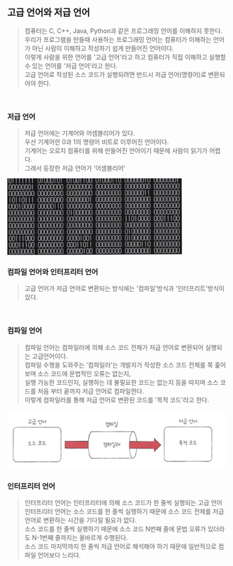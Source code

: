 ## 고급 언어와 저급 언어

> 컴퓨터는 C, C++, Java, Python과 같은 프로그래밍 언어를 이해하지 못한다. <br>
> 우리가 프로그램을 만들때 사용하는 프로그래밍 언어는 컴퓨터가 이해하는 언어가 아닌 사람이 이해하고 작성하기 쉽게 만들어진 언어이다. <br>
> 이렇게 사람을 위한 언어를 '고급 언어'라고 하고 컴퓨터가 직접 이해하고 실행할 수 있는 언어를 '저급 언어'라고 한다. <br>
> 고급 언어로 작성된 소스 코드가 실행되려면 반드시 저급 언어(명령어)로 변환되어야 한다. <br>

<br>

### 저급 언어

> 저급 언어에는 기계어와 어셈블리어가 있다. <br>
> 우선 기계어란 0과 1의 명령어 비트로 이루어진 언어이다. <br>
> 기계어는 오로지 컴퓨터를 위해 만들어진 언어이기 때문에 사람이 읽기가 어렵다. <br>
> 그래서 등장한 저급 언어가 '어셈블리어'

<img src="img/5.png" width=400 />

<br>

### 컴파일 언어와 인터프리터 언어

> 고급 언어가 저급 언어로 변환되는 방식에는 '컴파일'방식과 '인터프리트'방식이 있다. <br>

<br>

### 컴파일 언어

> 컴파일 언어는 컴파일러에 의해 소스 코드 전체가 저급 언어로 변환되어 실행되는 고급언어이다. <br>
> 컴파일 수행을 도와주는 '컴파일러'는 개발자가 작성한 소스 코드 전체를 쭉 훑어보며 소스 코드에 문법적인 오류는 없는지, <br>
> 실행 가능한 코드인지, 실행하는 데 불필요한 코드는 없는지 등을 따지며 소스 코드를 처음 부터 끝까지 저급 언어로 컴파일한다. <br>
> 이렇게 컴파일러를 통해 저급 언어로 변환된 코드를 '목적 코드'라고 한다.

<img src="img/6.png" width=500 />

<br>

### 인터프리터 언어

> 인터프리터 언어는 인터프리터에 의해 소스 코드가 한 줄씩 실행되는 고급 언어 <br>
> 인터프리터 언어는 소스 코드를 한 줄씩 실행하기 때문에 소스 코드 전체를 저급 언어로 변환하는 시간을 기다릴 필요가 없다. <br>
> 소스 코드를 한 줄씩 실행하기 때문에 소스 코드 N번째 줄에 문법 오류가 있더라도 N-1번째 줄까지는 올바르게 수행된다. <br>
> 소스 코드 마지막까지 한 줄씩 저급 언어로 해석해야 하기 때문에 일반적으로 컴파일 언어보다 느리다.





















